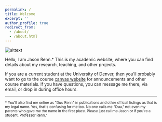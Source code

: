 ```yaml
---
permalink: /
title: Welcome
excerpt: ''
author_profile: true
redirect_from:
  - /about/
  - /about.html
---
```


![alttext](https://www.du.edu/korbel/sie/media/images/du_campus/nelson_hall_mountains_banner.jpg)  

Hello, I am Jason Renn.* This is my academic website, where you can find details about my research, teaching, and other projects.   

If you are a current student at the [University of Denver](https://www.du.edu/index.html), then you'll probably want to go to the course [canvas website](https://canvas.du.edu/login/ldap) for announcements and other course materials. If you have questions, you can message me there, via email, or drop in during office hours.   

---------------------


<small>\* You'll also find me online as "Duu Renn" in publications and other official listings as that is my legal name. Yes, that's confusing for me too. No one calls me "Duu," not even my parents who gave me the name in the first place. Please just call me Jason or if you're a student, Professor Renn." </small>

